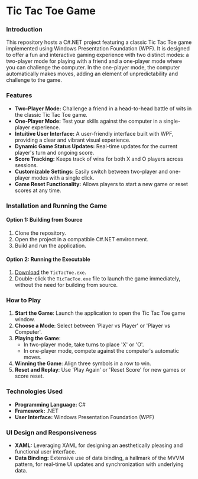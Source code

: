 # Tic Tac Toe Game
### Introduction
This repository hosts a C#.NET project featuring a classic Tic Tac Toe game implemented using Windows Presentation Foundation (WPF). It is designed to offer a fun and interactive gaming experience with two distinct modes: a two-player mode for playing with a friend and a one-player mode where you can challenge the computer. In the one-player mode, the computer automatically makes moves, adding an element of unpredictability and challenge to the game.

### Features
- **Two-Player Mode:** Challenge a friend in a head-to-head battle of wits in the classic Tic Tac Toe game.
- **One-Player Mode:** Test your skills against the computer in a single-player experience.
- **Intuitive User Interface:** A user-friendly interface built with WPF, providing a clear and vibrant visual experience.
- **Dynamic Game Status Updates:** Real-time updates for the current player's turn and ongoing score.
- **Score Tracking:** Keeps track of wins for both X and O players across sessions.
- **Customizable Settings:** Easily switch between two-player and one-player modes with a single click.
- **Game Reset Functionality:** Allows players to start a new game or reset scores at any time.

### Installation and Running the Game
#### Option 1: Building from Source
1. Clone the repository.
1. Open the project in a compatible C#.NET environment. 
1. Build and run the application.
#### Option 2: Running the Executable
1.  [Download](https://github.com/EgorShab/software/raw/main/TicTacToe/TicTacToe/bin/Release/TicTacToe.exe) the `TicTacToe.exe`.
2.  Double-click the `TicTacToe.exe` file to launch the game immediately, without the need for building from source.
  
### How to Play
1. **Start the Game**: Launch the application to open the Tic Tac Toe game window.
1. **Choose a Mode**: Select between 'Player vs Player' or 'Player vs Computer'.
1. **Playing the Game**:
   - In two-player mode, take turns to place 'X' or 'O'.
   - In one-player mode, compete against the computer's automatic moves.
1. **Winning the Game**: Align three symbols in a row to win.
1. **Reset and Replay**: Use 'Play Again' or 'Reset Score' for new games or score reset.

### Technologies Used
- **Programming Language:** C#
- **Framework:** .NET
- **User Interface:** Windows Presentation Foundation (WPF)

### UI Design and Responsiveness
- **XAML:** Leveraging XAML for designing an aesthetically pleasing and functional user interface.
- **Data Binding:** Extensive use of data binding, a hallmark of the MVVM pattern, for real-time UI updates and synchronization with underlying data.
